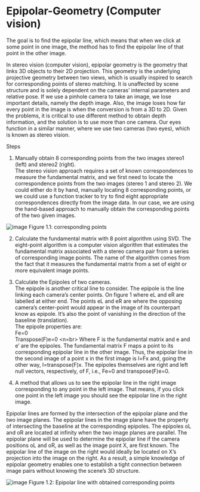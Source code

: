 # Epipolar-Geometry (Computer vision)
The goal is to find the epipolar line, which means that when we click at some point in one image, the method has to find the epipolar line of that point in the other image.

In stereo vision (computer vision), epipolar geometry is the geometry that links 3D objects to their 2D projection. This geometry is the underlying projective geometry between two views, which is usually inspired to search for corresponding points of stereo matching. It is unaffected by scene structure and is solely dependent on the cameras’ internal parameters and relative pose. If we use a pinhole camera to take an image, we lose important details, namely the depth image. Also, the image loses how far every point in the image is when the conversion is from a 3D to 2D. Given the problems, it is critical to use different method to obtain depth information, and the solution is to use more than one camera. Our eyes function in a similar manner, where we use two cameras (two eyes), which is known as stereo vision.

Steps </br>
1. Manually obtain 8 corresponding points from the two images stereo1 (left) and stereo2 (right). </br>
The stereo vision approach requires a set of known correspondences to measure the fundamental matrix, and we first need to locate the correspondence points from the two images
(stereo 1 and stereo 2). We could either do it by hand, manually locating 8 corresponding
points, or we could use a function tracker to try to find eight appropriate correspondences
directly from the image data. In our case, we are using the hand-based approach to manually obtain the corresponding points of the two given images.

![image](https://user-images.githubusercontent.com/22916069/194381315-ca5e5b16-0f1c-468b-911b-ccfee4744c06.png)
Figure 1.1: corresponding points

2. Calculate the fundamental matrix with 8 point algorithm using SVD.
The eight-point algorithm is a computer vision algorithm that estimates the fundamental
matrix associated with a stereo camera pair from a series of corresponding image points.
The name of the algorithm comes from the fact that it measures the fundamental matrix
from a set of eight or more equivalent image points.

3. Calculate the Epipoles of two cameras. </br>
The epipole is another critical line to consider. The epipole is the line linking each camera’s center points. On figure 1 where eL and eR are labelled at either end. The points
eL and eR are where the opposing camera’s center-point would appear in the image of
its counterpart know as epipole. It’s also the point of vanishing in the direction of the
baseline (translation). </br>
The epipole properties are:</br>
Fe=0 <br>
Transpose(F)e=0 <n=br>
Where F is the fundamental matrix and e and e’ are the epipoles. The fundamental
matrix F maps a point to its corresponding epipolar line in the other image. Thus, the
epipolar line in the second image of a point x in the first image is l=Fx and, going the
other way, l=transpose(F)x. The epipoles themselves are right and left null vectors, respectively, of F, i.e., Fe=0 and transpose(F)e=0.

4. A method that allows us to see the epipolar line in the right image corresponding to any point in the left image. That means,
if you click one point in the left image you should see the epipolar line in the right image.

Epipolar lines are formed by the intersection of the epipolar plane and the two image planes. The epipolar lines in the image plane have the property of intersecting the baseline at the corresponding epipoles. The epipoles oL and oR are located at infinity when the two image planes are parallel.
The epipolar plane will be used to determine the epipolar line if the camera positions oL and oR, as well as the image point X, are first known. The epipolar line of the image on the right would ideally be located on X’s projection into the image on the right. As a result, a simple knowledge of epipolar geometry enables one to establish a tight connection between image pairs without knowing the scene’s 3D structure.

![image](https://user-images.githubusercontent.com/22916069/194384370-b1efb787-6ff2-434c-88e8-daee4a73decb.png)
Figure 1.2: Epipolar line with obtained corresponding points
